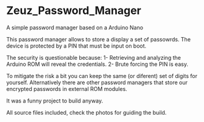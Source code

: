 # Zeuz_Password_Manager
A simple password manager based on a Arduino Nano

This password manager allows to store a display a set of passowrds.
The device is protected by a PIN that must be input on boot.

The security is questionable because:
1- Retrieving and analyzing the Arduino ROM will reveal the credentials.
2- Brute forcing the PIN is easy.

To mitigate the risk a bit you can keep the same (or diferent) set of digits for yourself.
Alternatively there are other password managers that store our encrypted passwords in external ROM modules.

It was a funny project to build anyway.

All source files included, check the photos for guiding the build.

